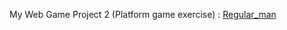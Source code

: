 My Web Game Project 2 (Platform game exercise)  :   <a href="https://https://jashinjashua.github.io/regular-man/">Regular_man </a>
